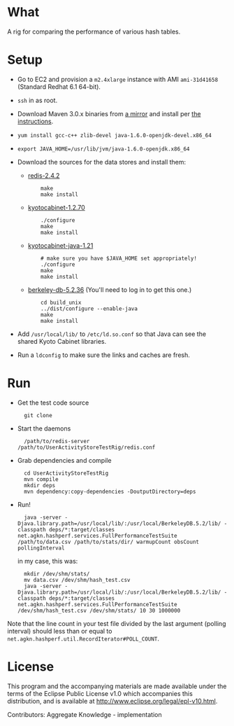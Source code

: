 What
====

A rig for comparing the performance of various hash tables.

Setup
=====

* Go to EC2 and provision a `m2.4xlarge` instance with AMI `ami-31d41658` (Standard Redhat 6.1 64-bit).
* `ssh` in as root.
* Download Maven 3.0.x binaries from [a mirror](http://www.apache.org/dyn/closer.cgi/maven/binaries/apache-maven-3.0.3-bin.tar.gz) and install per [the instructions](http://maven.apache.org/download.html).
* `yum install gcc-c++ zlib-devel java-1.6.0-openjdk-devel.x86_64`
* `export JAVA_HOME=/usr/lib/jvm/java-1.6.0-openjdk.x86_64`

* Download the sources for the data stores and install them:

  * [redis-2.4.2](http://redis.googlecode.com/files/redis-2.4.2.tar.gz)

    ```
        make
        make install
    ```
  
  * [kyotocabinet-1.2.70](http://fallabs.com/kyotocabinet/pkg/kyotocabinet-1.2.70.tar.gz) 

    ```
        ./configure
        make
        make install
    ```
  
  * [kyotocabinet-java-1.21](http://fallabs.com/kyotocabinet/javapkg/kyotocabinet-java-1.21.tar.gz)

    ```
        # make sure you have $JAVA_HOME set appropriately!
        ./configure
        make
        make install
    ```

  * [berkeley-db-5.2.36](http://download.oracle.com/otn/berkeley-db/db-5.2.36.tar.gz) (You'll need to log in to get this one.)

    ```
        cd build_unix
        ../dist/configure --enable-java
        make
        make install
    ```

* Add `/usr/local/lib/` to `/etc/ld.so.conf` so that Java can see the shared Kyoto Cabinet libraries.
* Run a `ldconfig` to make sure the links and caches are fresh.

Run
===

* Get the test code source

    ```
      git clone
    ```

* Start the daemons
      
    ```
      /path/to/redis-server /path/to/UserActivityStoreTestRig/redis.conf
    ```

* Grab dependencies and compile

    ```
      cd UserActivityStoreTestRig
      mvn compile
      mkdir deps
      mvn dependency:copy-dependencies -DoutputDirectory=deps
    ```

* Run!

    ```
      java -server -Djava.library.path=/usr/local/lib/:/usr/local/BerkeleyDB.5.2/lib/ -classpath deps/*:target/classes net.agkn.hashperf.services.FullPerformanceTestSuite /path/to/data.csv /path/to/stats/dir/ warmupCount obsCount pollingInterval
    ```

    in my case, this was:

    ```
      mkdir /dev/shm/stats/
      mv data.csv /dev/shm/hash_test.csv
      java -server -Djava.library.path=/usr/local/lib/:/usr/local/BerkeleyDB.5.2/lib/ -classpath deps/*:target/classes net.agkn.hashperf.services.FullPerformanceTestSuite /dev/shm/hash_test.csv /dev/shm/stats/ 10 30 1000000
    ```

Note that the line count in your test file divided by the last argument (polling interval) should less than or equal to `net.agkn.hashperf.util.RecordIterator#POLL_COUNT`.

License
======================

This program and the accompanying materials are made available under the terms of the Eclipse Public License v1.0 which accompanies this distribution, and is available at http://www.eclipse.org/legal/epl-v10.html.

Contributors:
Aggregate Knowledge - implementation
